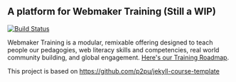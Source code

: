 A platform for Webmaker Training (Still a WIP)
---

[![Build Status](https://travis-ci.org/p2pu/school-of-webmaking.png)](https://travis-ci.org/p2pu/school-of-webmaking)

Webmaker Training is a modular, remixable offering designed to teach people our pedagogies, web literacy skills and competencies, real world community building, and global engagement. <a href="https://wiki.mozilla.org/Webmaker/Training">Here's our Training Roadmap</a>.

This project is based on https://github.com/p2pu/jekyll-course-template
